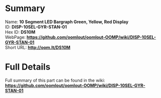 
Summary
=================
  
Name: __10 Segment LED Bargraph Green, Yellow, Red Display__    
ID: __DISP-10SEL-GYR-STAN-01__   
Hex ID: __DS10M__   
WebPage: __https://github.com/oomlout/oomlout-OOMP/wiki/DISP-10SEL-GYR-STAN-01__   
Short URL: __http://oom.lt/DS10M__   

Full Details
==========================
Full summary of this part can be found in the wiki:   
__https://github.com/oomlout/oomlout-OOMP/wiki/DISP-10SEL-GYR-STAN-01__    

